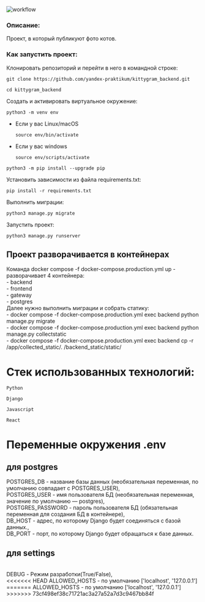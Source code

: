 ![workflow](https://github.com/alexey32134/kittygram_final/actions/workflows/main.yml/badge.svg?event=push)

### Описание:

Проект, в который публикуют фото котов.

### Как запустить проект:

Клонировать репозиторий и перейти в него в командной строке:

```
git clone https://github.com/yandex-praktikum/kittygram_backend.git
```

```
cd kittygram_backend
```

Cоздать и активировать виртуальное окружение:

```
python3 -m venv env
```

* Если у вас Linux/macOS

    ```
    source env/bin/activate
    ```

* Если у вас windows

    ```
    source env/scripts/activate
    ```

```
python3 -m pip install --upgrade pip
```

Установить зависимости из файла requirements.txt:

```
pip install -r requirements.txt
```

Выполнить миграции:

```
python3 manage.py migrate
```

Запустить проект:

```
python3 manage.py runserver
```


<h2>Проект разворачивается в контейнерах</h2>
Команда docker compose -f docker-compose.production.yml up -
разворачивает 4 контейнера:<br>
- backend<br>
- frontend<br>
- gateway<br>
- postgres<br>
Далее нужно выполнить миграции и собрать статику:<br>
- docker compose -f docker-compose.production.yml exec backend python manage.py migrate<br>
- docker compose -f docker-compose.production.yml exec backend python manage.py collectstatic<br>
- docker compose -f docker-compose.production.yml exec backend cp -r /app/collected_static/. /backend_static/static/


<h1>Стек использованных технологий:</h1>

```
Python
```

```
Django
```

```
Javascript
```

```
React
```

<h1>Переменные окружения .env</h1>
<h2>для postgres</h2>
POSTGRES_DB - название базы данных (необязательная переменная, по умолчанию совпадает с POSTGRES_USER),<br>
POSTGRES_USER - имя пользователя БД (необязательная переменная, значение по умолчанию — postgres),<br>
POSTGRES_PASSWORD - пароль пользователя БД (обязательная переменная для создания БД в контейнере),<br>
DB_HOST - адрес, по которому Django будет соединяться с базой данных.,<br>
DB_PORT - порт, по которому Django будет обращаться к базе данных.<br>
<h2>для settings</h2><br>
DEBUG - Режим разработки(True/False),<br>
<<<<<<< HEAD
ALLOWED_HOSTS - по умолчанию ['localhost', '127.0.0.1']
=======
ALLOWED_HOSTS - по умолчанию ['localhost', '127.0.0.1']
>>>>>>> 73cf498ef38c71721ac3a27a52a7d3c9467bb84f
